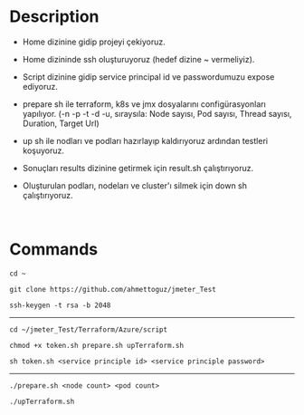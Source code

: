 # Description

- Home dizinine gidip projeyi çekiyoruz.

- Home dizininde ssh oluşturuyoruz (hedef dizine ~ vermeliyiz).

- Script dizinine gidip service principal id ve passwordumuzu expose ediyoruz.

- prepare sh ile terraform, k8s ve jmx dosyalarını configürasyonları yapılıyor. (-n -p -t -d -u, sıraysıla: Node sayısı, Pod sayısı, Thread sayısı, Duration, Target Url)

- up sh ile nodları ve podları hazırlayıp kaldırıyoruz ardından testleri koşuyoruz.

- Sonuçları results dizinine getirmek için result.sh çalıştırıyoruz.

- Oluşturulan podları, nodeları ve cluster'ı silmek için down sh çalıştırıyoruz.

</br>

# Commands

```
cd ~
```

```
git clone https://github.com/ahmettoguz/jmeter_Test
```

```
ssh-keygen -t rsa -b 2048
```
---

```
cd ~/jmeter_Test/Terraform/Azure/script
```

```
chmod +x token.sh prepare.sh upTerraform.sh
```

```
sh token.sh <service principle id> <service principle password>
```
---

```
./prepare.sh <node count> <pod count>
```

```
./upTerraform.sh
```
